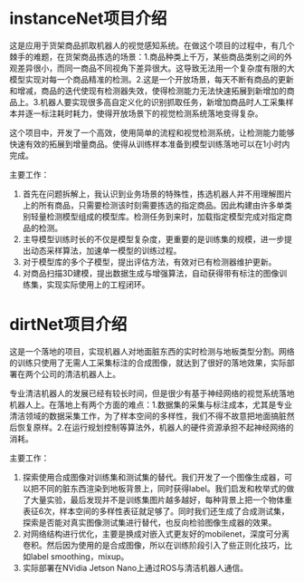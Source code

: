 # instanceNet项目介绍
这是应用于货架商品抓取机器人的视觉感知系统。在做这个项目的过程中，有几个棘手的难题，在货架商品拣选的场景：1.商品种类上千万，某些商品类别之间的外观差异很小，而同一商品不同视角下差异很大。这导致无法用一个复杂度有限的大模型实现对每一个商品精准的检测。2.这是一个开放场景，每天不断有商品的更新和增减，商品的迭代使现有检测器失效，使得检测能力无法快速拓展到新增加的商品上。3.机器人要实现很多高自定义化的识别抓取任务，新增加商品时人工采集样本并逐一标注耗时耗力，使得开放场景下的视觉检测系统落地变得复杂。

这个项目中，开发了一个高效，使用简单的流程和视觉检测系统，让检测能力能够快速有效的拓展到增量商品。使得从训练样本准备到模型训练落地可以在1小时内完成。

主要工作：
1. 首先在问题拆解上，我认识到业务场景的特殊性，拣选机器人并不用理解图片上的所有商品，只需要检测该时刻需要拣选的指定商品。因此构建由许多单类别轻量检测模型组成的模型库。检测任务到来时，加载指定模型完成对指定商品的检测。
2. 主导模型训练时长的不仅是模型复杂度，更重要的是训练集的规模，进一步提出动态采样算法，加速单一模型的训练过程。
3. 对于模型库的多个子模型，提出评估方法，有效对已有检测器维护更新。
4. 对商品扫描3D建模，提出数据生成与增强算法，自动获得带有标注的图像训练集，实现实际使用上的工程闭环。

# dirtNet项目介绍
这是一个落地的项目，实现机器人对地面脏东西的实时检测与地板类型分割。网络的训练只使用了无需人工采集标注的合成图像，就达到了很好的落地效果，实际部署在两个公司的清洁机器人上。

专业清洁机器人的发展已经有较长时间，但是很少有基于神经网络的视觉系统落地机器人上。在落地上有两个方面的难点：1.数据集的采集与标注成本，尤其是专业清洁领域的数据采集工作，为了样本空间的多样性，我们不得不故意把地面搞脏然后恢复原样。2.在运行规划控制等算法外，机器人的硬件资源承担不起神经网络的消耗。

主要工作：
1. 探索使用合成图像对训练集和测试集的替代。我们开发了一个图像生成器，可以把不同的脏东西渲染到地板背景上，同时获得label。我们启发和枚举式的做了大量实验，最后发现并不是训练集图片越多越好，每种背景上把一个物体重表征6次，样本空间的多样性表征就足够了。同时我们还生成了合成测试集，探索是否能对真实图像测试集进行替代，也反向检验图像生成器的效果。
2. 对网络结构进行优化，主要是换成对嵌入式更友好的mobilenet，深度可分离卷积。然后因为使用的是合成图像，所以在训练阶段引入了些正则化技巧，比如label smoothing，mixup。
3. 实际部署在NVidia Jetson Nano上通过ROS与清洁机器人通信。
